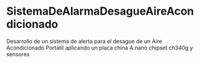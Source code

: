 # SistemaDeAlarmaDesagueAireAcondicionado
Desarrollo de un sistema de alerta para el desague de un Aire Acondicionado Portátil aplicando un placa china A.nano chipset ch340g y sensores
